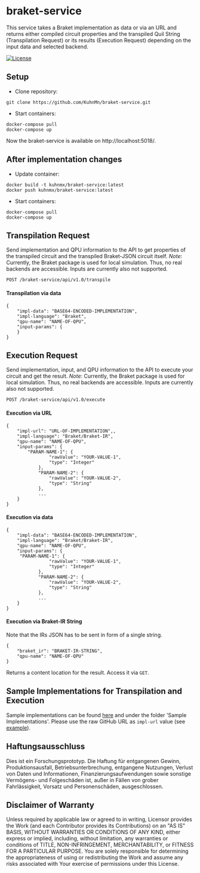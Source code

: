 # braket-service

This service takes a Braket implementation as data or via an URL and returns either compiled circuit properties and the transpiled Quil String (Transpilation Request) or its results (Execution Request) depending on the input data and selected backend.


[![License](https://img.shields.io/badge/License-Apache%202.0-blue.svg)](https://opensource.org/licenses/Apache-2.0)

## Setup
* Clone repository:
```
git clone https://github.com/KuhnMn/braket-service.git
```

* Start containers:
```
docker-compose pull
docker-compose up
```

Now the braket-service is available on http://localhost:5018/.

## After implementation changes
* Update container:
```
docker build -t kuhnmx/braket-service:latest
docker push kuhnmx/braket-service:latest
```

* Start containers:
```
docker-compose pull
docker-compose up
```

## Transpilation Request
Send implementation and QPU information to the API to get properties of the transpiled circuit and the transpiled Braket-JSON circuit itself.
*Note*: Currently, the Braket package is used for local simulation. Thus, no real backends are accessible.
Inputs are currently also not supported.

`POST /braket-service/api/v1.0/transpile`

#### Transpilation via data
```
{  
    "impl-data": "BASE64-ENCODED-IMPLEMENTATION",
    "impl-language": "Braket",
    "qpu-name": "NAME-OF-QPU",
    "input-params": {
    }
}
```

## Execution Request
Send implementation, input, and QPU information to the API to execute your circuit and get the result.
*Note*: Currently, the Braket package is used for local simulation. Thus, no real backends are accessible.
Inputs are currently also not supported.

`POST /braket-service/api/v1.0/execute`  


#### Execution via URL
```
{  
    "impl-url": "URL-OF-IMPLEMENTATION",,
    "impl-language": "Braket/Braket-IR",
    "qpu-name": "NAME-OF-QPU",
    "input-params": {
        "PARAM-NAME-1": {
                "rawValue": "YOUR-VALUE-1",
                "type": "Integer"
            },
            "PARAM-NAME-2": {
                "rawValue": "YOUR-VALUE-2",
                "type": "String"
            },
            ...
    }
}
```

#### Execution via data
```
{  
    "impl-data": "BASE64-ENCODED-IMPLEMENTATION",
    "impl-language": "Braket/Braket-IR",
    "qpu-name": "NAME-OF-QPU",
    "input-params": {
     "PARAM-NAME-1": {
                "rawValue": "YOUR-VALUE-1",
                "type": "Integer"
            },
            "PARAM-NAME-2": {
                "rawValue": "YOUR-VALUE-2",
                "type": "String"
            },
            ...
    }
}
```
#### Execution via Braket-IR String
Note that the IRs JSON has to be sent in form of a single string.
```
{  
    "braket_ir": "BRAKET-IR-STRING",
    "qpu-name": "NAME-OF-QPU"
}
```

Returns a content location for the result. Access it via `GET`.

## Sample Implementations for Transpilation and Execution
Sample implementations can be found [here](https://github.com/UST-QuAntiL/nisq-analyzer-content/tree/master/compiler-selection/Shor) and under the folder 'Sample Implementations'.
Please use the raw GitHub URL as `impl-url` value (see [example](https://raw.githubusercontent.com/UST-QuAntiL/nisq-analyzer-content/master/compiler-selection/Shor/shor-fix-15-quil.quil)).

## Haftungsausschluss

Dies ist ein Forschungsprototyp.
Die Haftung für entgangenen Gewinn, Produktionsausfall, Betriebsunterbrechung, entgangene Nutzungen, Verlust von Daten und Informationen, Finanzierungsaufwendungen sowie sonstige Vermögens- und Folgeschäden ist, außer in Fällen von grober Fahrlässigkeit, Vorsatz und Personenschäden, ausgeschlossen.

## Disclaimer of Warranty

Unless required by applicable law or agreed to in writing, Licensor provides the Work (and each Contributor provides its Contributions) on an "AS IS" BASIS, WITHOUT WARRANTIES OR CONDITIONS OF ANY KIND, either express or implied, including, without limitation, any warranties or conditions of TITLE, NON-INFRINGEMENT, MERCHANTABILITY, or FITNESS FOR A PARTICULAR PURPOSE.
You are solely responsible for determining the appropriateness of using or redistributing the Work and assume any risks associated with Your exercise of permissions under this License.
